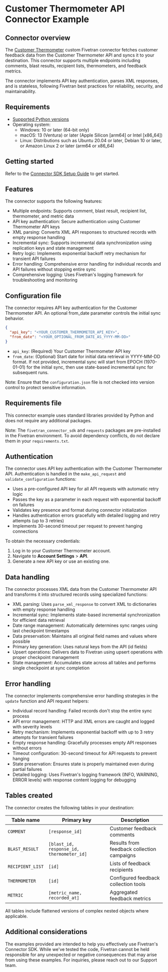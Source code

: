 # Customer Thermometer API Connector Example

## Connector overview

The [Customer Thermometer](https://www.customerthermometer.com/) custom Fivetran connector fetches customer feedback data from the Customer Thermometer API and syncs it to your destination. This connector supports multiple endpoints including comments, blast results, recipient lists, thermometers, and feedback metrics. 

The connector implements API key authentication, parses XML responses, and is stateless, following Fivetran best practices for reliability, security, and maintainability.

## Requirements

- [Supported Python versions](https://github.com/fivetran/fivetran_connector_sdk/blob/main/README.md#requirements)
- Operating system:
  - Windows: 10 or later (64-bit only)
  - macOS: 13 (Ventura) or later (Apple Silicon [arm64] or Intel [x86_64])
  - Linux: Distributions such as Ubuntu 20.04 or later, Debian 10 or later, or Amazon Linux 2 or later (arm64 or x86_64)

## Getting started

Refer to the [Connector SDK Setup Guide](https://fivetran.com/docs/connectors/connector-sdk/setup-guide) to get started.

## Features

The connector supports the following features:

- Multiple endpoints: Supports comment, blast result, recipient list, thermometer, and metric data
- API key authentication: Secure authentication using Customer Thermometer API keys
- XML parsing: Converts XML API responses to structured records with empty response handling
- Incremental sync: Supports incremental data synchronization using replication keys and state management
- Retry logic: Implements exponential backoff retry mechanism for transient API failures
- Error handling: Comprehensive error handling for individual records and API failures without stopping entire sync
- Comprehensive logging: Uses Fivetran's logging framework for troubleshooting and monitoring

## Configuration file

The connector requires API key authentication for the Customer Thermometer API. An optional from_date parameter controls the initial sync behavior.

```json
{
  "api_key": "<YOUR_CUSTOMER_THERMOMETER_API_KEY>",
  "from_date": "<YOUR_OPTIONAL_FROM_DATE_AS_YYYY-MM-DD>"
}
```

- `api_key`: (Required) Your Customer Thermometer API key
- `from_date`: (Optional) Start date for initial data retrieval in YYYY-MM-DD format. If not provided, incremental sync will start from EPOCH (1970-01-01) for the initial sync, then use state-based incremental sync for subsequent runs.

Note: Ensure that the `configuration.json` file is not checked into version control to protect sensitive information.

## Requirements file

This connector example uses standard libraries provided by Python and does not require any additional packages.

Note: The `fivetran_connector_sdk` and `requests` packages are pre-installed in the Fivetran environment. To avoid dependency conflicts, do not declare them in your `requirements.txt`.

## Authentication

The connector uses API key authentication with the Customer Thermometer API. Authentication is handled in the `make_api_request` and `validate_configuration` functions:

- Uses a pre-configured API key for all API requests with automatic retry logic
- Passes the key as a parameter in each request with exponential backoff on failures
- Validates key presence and format during connector initialization
- Handles authentication errors gracefully with detailed logging and retry attempts (up to 3 retries)
- Implements 30-second timeout per request to prevent hanging connections

To obtain the necessary credentials:
1. Log in to your Customer Thermometer account.
2. Navigate to **Account Settings** > **API**.
3. Generate a new API key or use an existing one.

## Data handling

The connector processes XML data from the Customer Thermometer API and transforms it into structured records using specialized functions:

- XML parsing: Uses `parse_xml_response` to convert XML to dictionaries with empty response handling
- Incremental sync: Implements state-based incremental synchronization for efficient data retrieval
- Date range management: Automatically determines sync ranges using last checkpoint timestamps
- Data preservation: Maintains all original field names and values where possible
- Primary key generation: Uses natural keys from the API (id fields)
- Upsert operations: Delivers data to Fivetran using upsert operations with proper checkpoint management
- State management: Accumulates state across all tables and performs single checkpoint at sync completion

## Error handling

The connector implements comprehensive error handling strategies in the `update` function and API request helpers:

- Individual record handling: Failed records don't stop the entire sync process
- API error management: HTTP and XML errors are caught and logged with severity levels
- Retry mechanism: Implements exponential backoff with up to 3 retry attempts for transient failures
- Empty response handling: Gracefully processes empty API responses without errors
- Timeout configuration: 30-second timeout for API requests to prevent hanging
- State preservation: Ensures state is properly maintained even during partial failures
- Detailed logging: Uses Fivetran's logging framework (INFO, WARNING, ERROR levels) with response content logging for debugging

## Tables created

The connector creates the following tables in your destination:

| Table name       | Primary key                              | Description                                 |
|------------------|------------------------------------------|---------------------------------------------|
| `COMMENT`        | `[response_id]`                          | Customer feedback comments                  |
| `BLAST_RESULT`   | `[blast_id, response_id, thermometer_id]`| Results from feedback collection campaigns  |
| `RECIPIENT_LIST` | `[id]`                                   | Lists of feedback recipients                |
| `THERMOMETER`    | `[id]`                                   | Configured feedback collection tools        |
| `METRIC`         | `[metric_name, recorded_at]`             | Aggregated feedback metrics                 |

All tables include flattened versions of complex nested objects where applicable.

## Additional considerations

The examples provided are intended to help you effectively use Fivetran's Connector SDK. While we've tested the code, Fivetran cannot be held responsible for any unexpected or negative consequences that may arise from using these examples. For inquiries, please reach out to our Support team.